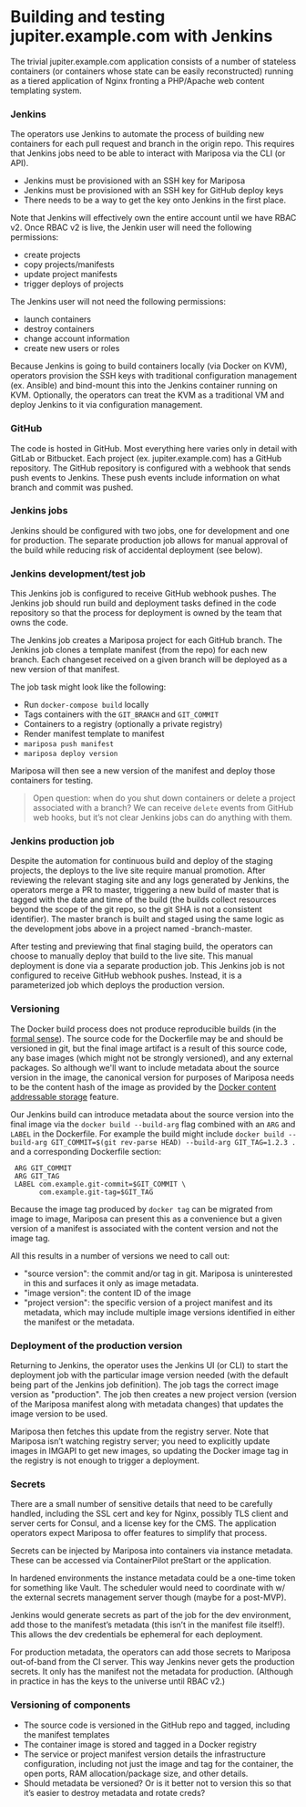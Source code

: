 # Building and testing jupiter.example.com with Jenkins

The trivial jupiter.example.com application consists of a number of stateless containers (or containers whose state can be easily reconstructed) running as a tiered application of Nginx fronting a PHP/Apache web content templating system.

### Jenkins

The operators use Jenkins to automate the process of building new containers for each pull request and branch in the origin repo. This requires that Jenkins jobs need to be able to interact with Mariposa via the CLI (or API).

- Jenkins must be provisioned with an SSH key for Mariposa
- Jenkins must be provisioned with an SSH key for GitHub deploy keys
- There needs to be a way to get the key onto Jenkins in the first place.

Note that Jenkins will effectively own the entire account until we have RBAC v2. Once RBAC v2 is live, the Jenkin user will need the following permissions:
- create projects
- copy projects/manifests
- update project manifests
- trigger deploys of projects

The Jenkins user will not need the following permissions:
- launch containers
- destroy containers
- change account information
- create new users or roles

Because Jenkins is going to build containers locally (via Docker on KVM), operators provision the SSH keys with traditional configuration management (ex. Ansible) and bind-mount this into the Jenkins container running on KVM. Optionally, the operators can treat the KVM as a traditional VM and deploy Jenkins to it via configuration management.

### GitHub

The code is hosted in GitHub. Most everything here varies only in detail with GitLab or Bitbucket. Each project (ex. jupiter.example.com) has a GitHub repository. The GitHub repository is configured with a webhook that sends push events to Jenkins. These push events include information on what branch and commit was pushed.

### Jenkins jobs

Jenkins should be configured with two jobs, one for development and one for production. The separate production job allows for manual approval of the build while reducing risk of accidental deployment (see below).

### Jenkins development/test job

This Jenkins job is configured to receive GitHub webhook pushes. The Jenkins job should run build and deployment tasks defined in the code repository so that the process for deployment is owned by the team that owns the code.

The Jenkins job creates a Mariposa project for each GitHub branch. The Jenkins job clones a template manifest (from the repo) for each new branch. Each changeset received on a given branch will be deployed as a new version of that manifest.

The job task might look like the following:

- Run `docker-compose build` locally
- Tags containers with the `GIT_BRANCH` and `GIT_COMMIT`
- Containers to a registry (optionally a private registry)
- Render manifest template to manifest
- `mariposa push manifest`
- `mariposa deploy version`

Mariposa will then see a new version of the manifest and deploy those containers for testing.

> Open question: when do you shut down containers or delete a project associated with a branch? We can receive `delete` events from GitHub web hooks, but it’s not clear Jenkins jobs can do anything with them.


### Jenkins production job

Despite the automation for continuous build and deploy of the staging projects, the deploys to the live site require manual promotion. After reviewing the relevant staging site and any logs generated by Jenkins, the operators merge a PR to master, triggering a new build of master that is tagged with the date and time of the build (the builds collect resources beyond the scope of the git repo, so the git SHA is not a consistent identifier). The master branch is built and staged using the same logic as the development jobs above in a project named <repo-name>-branch-master.

After testing and previewing that final staging build, the operators can choose to manually deploy that build to the live site. This manual deployment is done via a separate production job. This Jenkins job is not configured to receive GitHub webhook pushes. Instead, it is a parameterized job which deploys the production version.

### Versioning

The Docker build process does not produce reproducible builds (in the [formal sense](https://reproducible-builds.org/)). The source code for the Dockerfile may be and should be versioned in git, but the final image artifact is a result of this source code, any base images (which might not be strongly versioned), and any external packages. So although we'll want to include metadata about the source version in the image, the canonical version for purposes of Mariposa needs to be the content hash of the image as provided by the [Docker content addressable storage](https://docs.docker.com/engine/userguide/storagedriver/imagesandcontainers/#/content-addressable-storage) feature.

Our Jenkins build can introduce metadata about the source version into the final image via the `docker build --build-arg` flag combined with an `ARG` and `LABEL` in the Dockerfile. For example the build might include `docker build --build-arg GIT_COMMIT=$(git rev-parse HEAD) --build-arg GIT_TAG=1.2.3 .` and a corresponding Dockerfile section:

```
 ARG GIT_COMMIT
 ARG GIT_TAG
 LABEL com.example.git-commit=$GIT_COMMIT \
       com.example.git-tag=$GIT_TAG
```

Because the image tag produced by `docker tag` can be migrated from image to image, Mariposa can present this as a convenience but a given version of a manifest is associated with the content version and not the image tag.

All this results in a number of versions we need to call out:

- "source version": the commit and/or tag in git. Mariposa is uninterested in this and surfaces it only as image metadata.
- "image version": the content ID of the image
- "project version": the specific version of a project manifest and its metadata, which may include multiple image versions identified in either the manifest or the metadata.


### Deployment of the production version

Returning to Jenkins, the operator uses the Jenkins UI (or CLI) to start the deployment job with the particular image version needed (with the default being part of the Jenkins job definition). The job tags the correct image version as "production". The job then creates a new project version (version of the Mariposa manifest along with metadata changes) that updates the image version to be used.

Mariposa then fetches this update from the registry server. Note that Mariposa isn’t watching registry server; you need to explicitly update images in IMGAPI to get new images, so updating the Docker image tag in the registry is not enough to trigger a deployment.


### Secrets

There are a small number of sensitive details that need to be carefully handled, including the SSL cert and key for Nginx, possibly TLS client and server certs for Consul, and a license key for the CMS. The application operators expect Mariposa to offer features to simplify that process.

Secrets can be injected by Mariposa into containers via instance metadata. These can be accessed via ContainerPilot preStart or the application.

In hardened environments the instance metadata could be a one-time token for something like Vault. The scheduler would need to coordinate with w/ the external secrets management server though (maybe for a post-MVP).

Jenkins would generate secrets as part of the job for the dev environment, add those to the manifest’s metadata (this isn’t in the manifest file itself!). This allows the dev credentials be ephemeral for each deployment.

For production metadata, the operators can add those secrets to Mariposa out-of-band from the CI server. This way Jenkins never gets the production secrets. It only has the manifest not the metadata for production. (Although in practice in has the keys to the universe until RBAC v2.)

### Versioning of components

- The source code is versioned in the GitHub repo and tagged, including the manifest templates
- The container image is stored and tagged in a Docker registry
- The service or project manifest version details the infrastructure configuration, including not just the image and tag for the container, the open ports, RAM allocation/package size, and other details.
- Should metadata be versioned? Or is it better not to version this so that it’s easier to destroy metadata and rotate creds?
